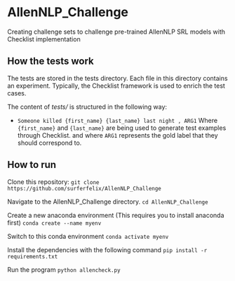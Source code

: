 # AllenNLP_Challenge
Creating challenge sets to challenge pre-trained AllenNLP SRL models with Checklist implementation       

## How the tests work

The tests are stored in the tests directory. Each file in this directory contains an experiment. Typically, the Checklist framework is used to enrich the test cases.

The content of _tests/_ is structured in the following way:
- `Someone killed {first_name} {last_name} last night , ARG1`
Where `{first_name}` and `{last_name}` are being used to generate test examples through Checklist. 
and where `ARG1` represents the gold label that they should correspond to. 

## How to run
Clone this repository:
`git clone https://github.com/surferfelix/AllenNLP_Challenge`

Navigate to the AllenNLP_Challenge directory. 
`cd AllenNLP_Challenge`

Create a new anaconda environment (This requires you to install anaconda first)
`conda create --name myenv`

Switch to this conda environment
`conda activate myenv`

Install the dependencies with the following command
`pip install -r requirements.txt`

Run the program
`python allencheck.py`
